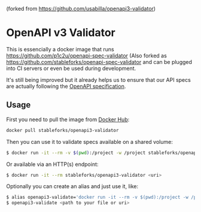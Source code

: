 (forked from https://github.com/usabilla/openapi3-validator)

# OpenAPI v3 Validator

This is essencially a docker image that runs
https://github.com/p1c2u/openapi-spec-validator (Also forked as https://github.com/stableforks/openapi-spec-validator  and can be plugged into CI
servers or even be used during development.

It's still being improved but it already helps us to ensure that our API specs
are actually following the [OpenAPI
specification](https://github.com/OAI/OpenAPI-Specification/blob/master/versions/3.0.0.md).

## Usage


First you need to pull the image from [Docker Hub](https://hub.docker.com):

```sh
docker pull stableforks/openapi3-validator
```

Then you can use it to validate specs available on a shared volume:

```sh
$ docker run -it --rm -v $(pwd):/project -w /project stableforks/openapi3-validator <path to your file>
```

Or available via an HTTP(s) endpoint:

```sh
$ docker run -it --rm stableforks/openapi3-validator <uri>
```

Optionally you can create an alias and just use it, like:

```sh
$ alias openapi3-validate='docker run -it --rm -v $(pwd):/project -w /project stableforks/openapi3-validator'
$ openapi3-validate <path to your file or uri>
```

